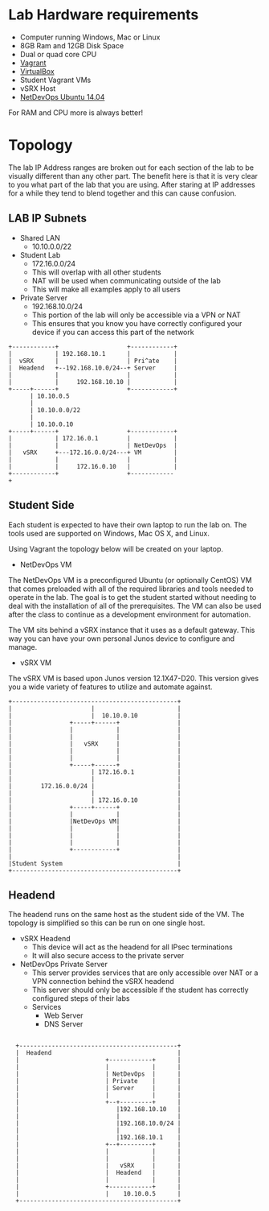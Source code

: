 # Lab Hardware requirements

-	Computer running Windows, Mac or Linux
-	8GB Ram and 12GB Disk Space
- 	Dual or quad core CPU
-	[Vagrant](http://www.vagrantup.com/downloads.html)
-	[VirtualBox](https://www.virtualbox.org/wiki/Downloads)
-	Student Vagrant VMs
-	vSRX Host
-	[NetDevOps Ubuntu 14.04](https://atlas.hashicorp.com/juniper/boxes/netdevops-ubuntu1404-headless)

For RAM and CPU more is always better!

Topology
========

The lab IP Address ranges are broken out for each section of the lab to be visually different than any other part. The benefit here is that it is very clear to you what part of the lab that you are using. After staring at IP addresses for a while they tend to blend together and this can cause confusion.

LAB IP Subnets
--------------
-	Shared LAN
	-	10.10.0.0/22
-	Student Lab
	-	172.16.0.0/24
	-	This will overlap with all other students
	-	NAT will be used when communicating outside of the lab
	-	This will make all examples apply to all users
-	Private Server
	-	192.168.10.0/24
	-	This portion of the lab will only be accessible via a VPN or NAT
	-	This ensures that you know you have correctly configured your device if you can access this part of the network

```
+------------+                   +------------+
|            | 192.168.10.1      |            |
|  vSRX      |                   | Pri^ate    |
|  Headend   +--192.168.10.0/24--+ Server     |
|            |                   |            |
|            |     192.168.10.10 |            |
+-----+------+                   +------------+
      | 10.10.0.5
      |
      | 10.10.0.0/22
      |
      | 10.10.0.10
+-----+------+                   +------------+
|            | 172.16.0.1        |            |
|            |                   | NetDevOps  |
|   vSRX     +---172.16.0.0/24---+ VM         |
|            |                   |            |
|            |     172.16.0.10   |            |
+------------+                   +------------+                                                                                    
```
Student Side
------------

Each student is expected to have their own laptop to run the lab on. The tools used are supported on Windows, Mac OS X, and Linux.

Using Vagrant the topology below will be created on your laptop.

-	NetDevOps VM

The NetDevOps VM is a preconfigured Ubuntu (or optionally CentOS) VM that comes preloaded with all of the required libraries and tools needed to operate in the lab. The goal is to get the student started without needing to deal with the installation of all of the prerequisites. The VM can also be used after the class to continue as a development environment for automation.

The VM sits behind a vSRX instance that it uses as a default gateway. This way you can have your own personal Junos device to configure and manage.

-	vSRX VM

The vSRX VM is based upon Junos version 12.1X47-D20. This version gives you a wide variety of features to utilize and automate against.

```
+----------------------------------------------+            
|                      |                       |            
|                      |  10.10.0.10           |            
|                +-----+------+                |            
|                |            |                |            
|                |            |                |            
|                |   vSRX     |                |            
|                |            |                |            
|                |            |                |            
|                +-----+------+                |            
|                      | 172.16.0.1            |            
|                      |                       |            
|        172.16.0.0/24 |                       |            
|                      |                       |            
|                      | 172.16.0.10           |            
|                +-----+------+                |            
|                |            |                |            
|                |NetDevOps VM|                |            
|                |            |                |            
|                |            |                |            
|                |            |                |            
|                +------------+                |            
|                                              |            
|Student System                                |            
+----------------------------------------------+   
```
Headend
------------

The headend runs on the same host as the student side of the VM. The topology is
simplified so this can be run on one single host.

-	vSRX Headend
	-	This device will act as the headend for all IPsec terminations
	-	It will also secure access to the private server
-	NetDevOps Private Server
	-	This server provides services that are only accessible over NAT or a VPN connection behind the vSRX headend
	-	This server should only be accessible if the student has correctly configured steps of their labs
	-	Services
		-	Web Server
		-	DNS Server

```

  +--------------------------------------------+
  |  Headend                                   |            
  |                        +------------+      |            
  |                        |            |      |            
  |                        | NetDevOps  |      |            
  |                        | Private    |      |            
  |                        | Server     |      |            
  |                        |            |      |            
  |                        +--+---------+      |            
  |                           |192.168.10.10   |            
  |                           |                |            
  |                           |192.168.10.0/24 |            
  |                           |                |            
  |                           |192.168.10.1    |            
  |                        +--+---------+      |            
  |                        |            |      |            
  |                        |            |      |            
  |                        |   vSRX     |      |            
  |                        |  Headend   |      |            
  |                        |            |      |            
  |                        +------------+      |            
  |                        |    10.10.0.5      |            
  +--------------------------------------------+  
```
